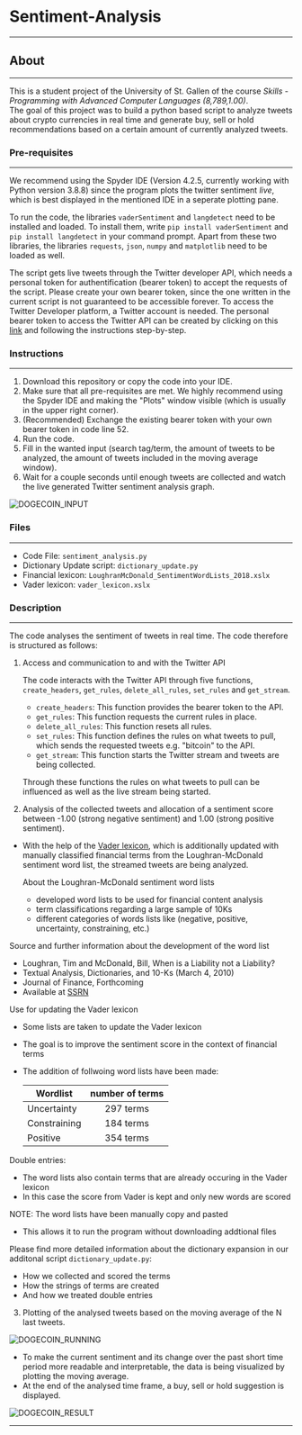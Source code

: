 # Sentiment-Analysis
----
## About
----
This is a student project of the University of St. Gallen of the course *Skills - Programming with Advanced Computer Languages (8,789,1.00)*.  
The goal of this project was to build a python based script to analyze tweets about crypto currencies in real time and generate buy, sell or hold recommendations 
based on a certain amount of currently analyzed tweets.

### Pre-requisites
----
We recommend using the Spyder IDE (Version 4.2.5, currently working with Python version 3.8.8) since the program plots the twitter sentiment *live*, which is
best displayed in the mentioned IDE in a seperate plotting pane.  

To run the code, the libraries `vaderSentiment` and `langdetect` need to be installed and loaded. To install them, write `pip install vaderSentiment` and `pip install langdetect` in your command prompt. Apart from these two libraries, the libraries `requests`, `json`, `numpy` and `matplotlib` need to be loaded as well.

The script gets live tweets through the Twitter developer API, which needs a personal token for authentification (bearer token) to accept the requests 
of the script. Please create your own bearer token, since the one written in the current script is not guaranteed to be accessible forever. To access the Twitter Developer platform, a Twitter account is needed. The personal bearer token to access the Twitter API can be created by clicking on 
this [link](https://developer.twitter.com/en) and following the instructions step-by-step.

### Instructions
----
1. Download this repository or copy the code into your IDE. 
2. Make sure that all pre-requisites are met. We highly recommend using the Spyder IDE and making the "Plots" window visible (which is usually in the upper
right corner).
3. (Recommended) Exchange the existing bearer token with your own bearer token in code line 52.
4. Run the code.
5. Fill in the wanted input (search tag/term, the amount of tweets to be analyzed, the amount of tweets included in the moving average window).
6. Wait for a couple seconds until enough tweets are collected and watch the live generated Twitter sentiment analysis graph.


![DOGECOIN_INPUT](https://user-images.githubusercontent.com/60882754/119737907-1a398280-be80-11eb-9f3b-ad795078d5b7.PNG)

### Files
----
- Code File: `sentiment_analysis.py`
- Dictionary Update script: `dictionary_update.py`
- Financial lexicon: `LoughranMcDonald_SentimentWordLists_2018.xslx`
- Vader lexicon: `vader_lexicon.xslx`

### Description
----
The code analyses the sentiment of tweets in real time. The code therefore is structured as follows:

1. Access and communication to and with the Twitter API

   The code interacts with the Twitter API through five functions, `create_headers`, `get_rules`, `delete_all_rules`, `set_rules` and `get_stream`.

   - `create_headers`: This function provides the bearer token to the API.
   - `get_rules`: This function requests the current rules in place.
   - `delete_all_rules`: This function resets all rules.
   - `set_rules`: This function defines the rules on what tweets to pull, which sends the requested tweets e.g. "bitcoin" to the API.
   - `get_stream`: This function starts the Twitter stream and tweets are being collected.

   Through these functions the rules on what tweets to pull can be influenced as well as the live stream being started.

2. Analysis of the collected tweets and allocation of a sentiment score between -1.00 (strong negative sentiment) and 1.00 (strong positive sentiment).

- With the help of the [Vader lexicon](https://github.com/cjhutto/vaderSentiment), which is additionally updated with manually classified financial terms from the Loughran-McDonald sentiment word list, the streamed tweets are being analyzed.

   About the Loughran-McDonald sentiment word lists
   - developed word lists to be used for financial content analysis
   - term classifications regarding a large sample of 10Ks
   - different categories of words lists like (negative, positive, uncertainty, constraining, etc.)

Source and further information about the development of the word list
- Loughran, Tim and McDonald, Bill, When is a Liability not a Liability?
- Textual Analysis, Dictionaries, and 10-Ks (March 4, 2010)
- Journal of Finance, Forthcoming
- Available at [SSRN](https://ssrn.com/abstract=1331573)

Use for updating the Vader lexicon
- Some lists are taken to update the Vader lexicon
- The goal is to improve the sentiment score in the context of financial terms
- The addition of follwoing word lists have been made:

     | Wordlist      | number of terms|
     | ------------- |:--------------:|
     | Uncertainty   | 297 terms      |
     | Constraining  | 184 terms      |
     | Positive      | 354 terms      |

Double entries:
- The word lists also contain terms that are already occuring in the Vader lexicon
- In this case the score from Vader is kept and only new words are scored

NOTE: The word lists have been manually copy and pasted
- This allows it to run the program without downloading addtional files

Please find more detailed information about the dictionary expansion in our additonal script `dictionary_update.py`:
- How we collected and scored the terms
- How the strings of terms are created
- And how we treated double entries

3. Plotting of the analysed tweets based on the moving average of the N last tweets.

![DOGECOIN_RUNNING](https://user-images.githubusercontent.com/60882754/119736808-96cb6180-be7e-11eb-8c61-cc6085596b8e.PNG)

- To make the current sentiment and its change over the past short time period more readable and interpretable, the data is being visualized by plotting the moving average.
- At the end of the analysed time frame, a buy, sell or hold suggestion is displayed.

![DOGECOIN_RESULT](https://user-images.githubusercontent.com/60882754/119736840-a185f680-be7e-11eb-94f5-502844e16106.PNG)

----
